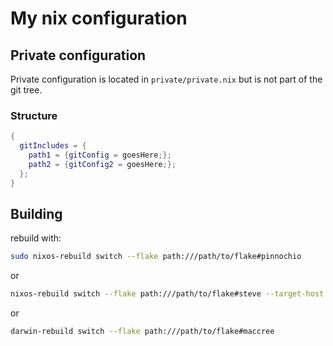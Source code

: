 # My nix configuration

## Private configuration

Private configuration is located in `private/private.nix` but is not part of the git tree.

### Structure

```nix
{
  gitIncludes = {
    path1 = {gitConfig = goesHere;};
    path2 = {gitConfig2 = goesHere;};
  };
}
```

## Building

rebuild with:

```sh
sudo nixos-rebuild switch --flake path:///path/to/flake#pinnochio
```

or

```sh
nixos-rebuild switch --flake path:///path/to/flake#steve --target-host root@<steve host ip>
```

or

```sh
darwin-rebuild switch --flake path:///path/to/flake#maccree
```
